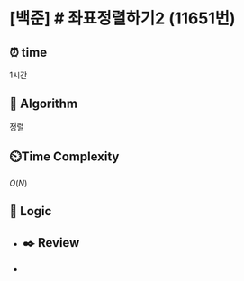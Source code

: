 # [백준] # 좌표정렬하기2 (11651번)

## ⏰  **time**

1시간

## :pushpin: **Algorithm**

정렬

## ⏲️**Time Complexity**

$O(N)$

## :round_pushpin: **Logic**

- ## :black_nib: **Review**

- 
